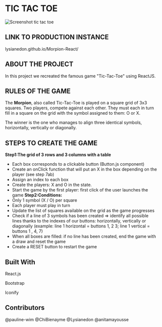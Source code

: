# TIC TAC TOE
![Screenshot tic tac toe](https://github.com/Lysianedon/Morpion-React/blob/master/src/tictactoe.png?raw=true)

## LINK TO PRODUCTION INSTANCE
lysianedon.github.io/Morpion-React/

## ABOUT THE PROJECT
In this project we recreated the famous game "Tic-Tac-Toe" using ReactJS.

## RULES OF THE GAME

The **Morpion**, also called Tic-Tac-Toe is played on a square grid of 3x3 squares. Two players, compete against each other. They must each in turn fill in a square on the grid with the symbol assigned to them: O or X.

The winner is the one who manages to align three identical symbols, horizontally, vertically or diagonally.


## STEPS TO CREATE THE GAME

 **Step1:The grid of 3 rows and 3 columns with a table**
- Each box corresponds to a clickable button (Button.js component)
- Create an onClick function that will put an X in the box depending on the player (see step 7ab)
- Assign an index to each box
- Create the players: X and O in the state.
- Start the game by the first player: first click of the user launches the game
 **Step2:Conditions:**
- Only 1 symbol (X / O) per square
- Each player must play in turn
- Update the list of squares available on the grid as the game progresses
- Check if a line of 3 symbols has been created ⇒ identify all possible lines thanks to the indexes of our buttons: horizontally, vertically or diagonally (example: line 1 horizontal = buttons 1, 2 3; line 1 vertical = buttons 1 , 4, 7)
- When all boxes are filled: if no line has been created, end the game with a draw and reset the game
- Create a RESET button to restart the game

## Built With
React.js

Bootstrap

Iconify

## Contributors 
@pauline-wim
@ChiBienayme
@Lysianedon
@anitamayousse
